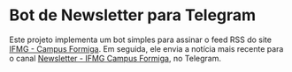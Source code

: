 # Bot de Newsletter para Telegram

Este projeto implementa um bot simples para assinar o feed RSS do site [IFMG - Campus Formiga](https://formiga.ifmg.edu.br/). Em seguida, ele envia a notícia mais recente para o canal [Newsletter - IFMG Campus Formiga](https://t.me/ifmg_formiga_news), no Telegram.
